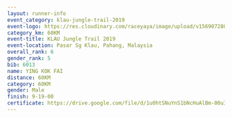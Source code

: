 ```yaml
---
layout: runner-info 
event_category: klau-jungle-trail-2019 
event-logo: https://res.cloudinary.com/raceyaya/image/upload/v1569072808/logo/klau-image_qwwxyw.png
category_km: 60KM 
event-title: KLAU Jungle Trail 2019 
event-location: Pasar Sg Klau, Pahang, Malaysia 
overall_rank: 6
gender_rank: 5
bib: 6013
name: YING KOK FAI
distance: 60KM
category: 60KM
gender: Male
finish: 9-19-00
certificate: https://drive.google.com/file/d/1u0htSNuYnS1bNcHuAlBm-00uIupvi3Sl/view?usp=sharing
---
```

